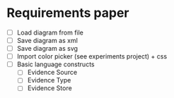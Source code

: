 # Requirements paper

- [ ] Load diagram from file
- [ ] Save diagram as xml
- [ ] Save diagram as svg
- [ ] Import color picker (see experiments project) + css
- [ ] Basic language constructs
  - [ ] Evidence Source
  - [ ] Evidence Type
  - [ ] Evidence Store
